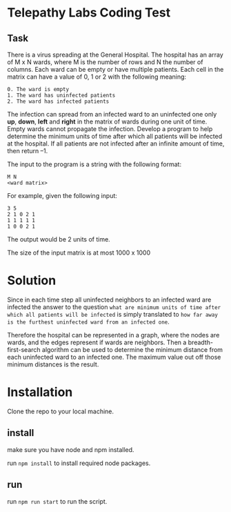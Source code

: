 # Telepathy Labs Coding Test

## Task

There is a virus spreading at the General Hospital. The hospital has an array of M x N wards, where M is the number of rows and N the number of columns. Each ward can be empty or have multiple patients.
Each cell in the matrix can have a value of 0, 1 or 2 with the following meaning:

    0. The ward is empty
    1. The ward has uninfected patients
    2. The ward has infected patients

The infection can spread from an infected ward to an uninfected one only **up**, **down**, **left** and **right** in the matrix of wards during one unit of time. Empty wards cannot propagate the infection. Develop a program to help determine the minimum units of time after which all patients will be infected at the hospital. If all patients are not infected after an infinite amount of time, then return –1.

The input to the program is a string with the following format:

    M N
    <ward matrix>

For example, given the following input:

    3 5
    2 1 0 2 1
    1 1 1 1 1
    1 0 0 2 1

The output would be 2 units of time.

The size of the input matrix is at most 1000 x 1000

# Solution

Since in each time step all uninfected neighbors to an infected ward are infected the answer to the question `what are minimum units of time after which all patients will be infected` is simply translated to `how far away is the furthest uninfected ward from an infected one`.

Therefore the hospital can be represented in a graph, where the nodes are wards, and the edges represent if wards are neighbors.
Then a breadth-first-search algorithm can be used to determine the minimum distance from each uninfected ward to an infected one.
The maximum value out off those minimum distances is the result.

# Installation

Clone the repo to your local machine.

## install

make sure you have node and npm installed.

run `npm install` to install required node packages.

## run

run `npm run start` to run the script.
